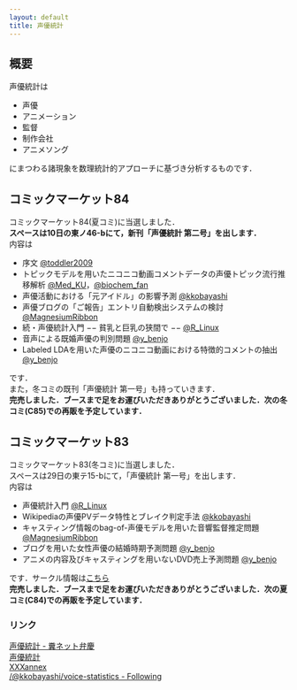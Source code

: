 ```yaml
---  
layout: default  
title: 声優統計
---  
```


## 概要
声優統計は  

- 声優  
- アニメーション  
- 監督  
- 制作会社  
- アニメソング  

にまつわる諸現象を数理統計的アプローチに基づき分析するものです．  

## コミックマーケット84
コミックマーケット84(夏コミ)に当選しました．  
 **スペースは10日の東ノ46-bにて，新刊「声優統計 第二号」を出します．**    
内容は  

- 序文 [@toddler2009](http://twitter.com/toddler2009)   
- トピックモデルを用いたニコニコ動画コメントデータの声優トピック流行推移解析 [@Med_KU](http://twitter.com/Med_KU)，[@biochem_fan](http://twitter.com/biochem_fan)    
- 声優活動における「元アイドル」の影響予測 [@kkobayashi](http://twitter.com/kkobayashi)  
- 声優ブログの「ご報告」エントリ自動検出システムの検討 [@MagnesiumRibbon](http://twitter.com/MagnesiumRibbon)  
- 続・声優統計入門 −− 貧乳と巨乳の狭間で −−  [@R_Linux](http://twitter.com/R_Linux)  
- 音声による既婚声優の判別問題 [@y_benjo](http://twitter.com/y_benjo)  
- Labeled LDAを用いた声優のニコニコ動画における特徴的コメントの抽出 [@y_benjo](http://twitter.com/y_benjo)   

です．  
また，冬コミの既刊「声優統計 第一号」も持っていきます．  
 **完売しました．ブースまで足をお運びいただきありがとうございました．次の冬コミ(C85)での再販を予定しています．**   


## コミックマーケット83
コミックマーケット83(冬コミ)に当選しました．  
スペースは29日の東テ15-bにて，「声優統計 第一号」を出します．  
内容は  

- 声優統計入門 [@R_Linux](http://twitter.com/R_Linux)  
- Wikipediaの声優PVデータ特性とブレイク判定手法 [@kkobayashi](http://twitter.com/kkobayashi)   
- キャスティング情報のbag-of-声優モデルを用いた音響監督推定問題 [@MagnesiumRibbon](http://twitter.com/MagnesiumRibbon)  
- ブログを用いた女性声優の結婚時期予測問題 [@y_benjo](http://twitter.com/y_benjo)  
- アニメの内容及びキャスティングを用いないDVD売上予測問題 [@y_benjo](http://twitter.com/y_benjo)  

です．サークル情報は[こちら](https://webcatalog.circle.ms/Circle/83/W0105331)  
 **完売しました．ブースまで足をお運びいただきありがとうございました．次の夏コミ(C84)での再販を予定しています．**   
 
### リンク
[声優統計 - 糞ネット弁慶](http://d.hatena.ne.jp/repose/searchdiary?word=%2A%5B%C0%BC%CD%A5%C5%FD%B7%D7%5D)  
[声優統計](http://voice-statistics.hatenablog.jp/)  
[XXXannex](http://d.hatena.ne.jp/kkobayashi_a/)  
[/@kkobayashi/voice-statistics - Following](https://twitter.com/i/#!/kkobayashi/voice-statistics/members)  
